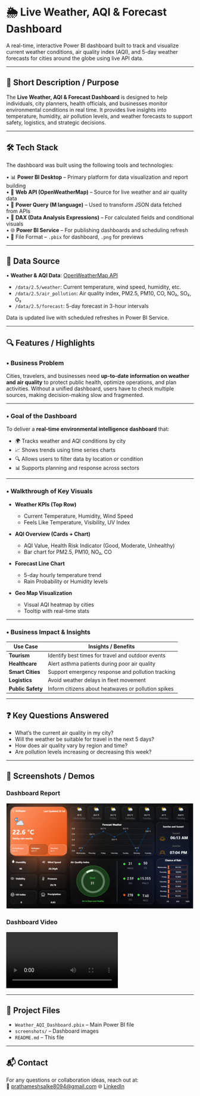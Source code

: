 # 🌦️ Live Weather, AQI & Forecast Dashboard

A real-time, interactive Power BI dashboard built to track and visualize current weather conditions, air quality index (AQI), and 5-day weather forecasts for cities around the globe using live API data.

---

## 📝 Short Description / Purpose

The **Live Weather, AQI & Forecast Dashboard** is designed to help individuals, city planners, health officials, and businesses monitor environmental conditions in real time. It provides live insights into temperature, humidity, air pollution levels, and weather forecasts to support safety, logistics, and strategic decisions.

---

## 🛠️ Tech Stack

The dashboard was built using the following tools and technologies:<br>

• 📊 **Power BI Desktop** – Primary platform for data visualization and report building  
• 🔗 **Web API (OpenWeatherMap)** – Source for live weather and air quality data  
• 🧹 **Power Query (M language)** – Used to transform JSON data fetched from APIs  
• 🧠 **DAX (Data Analysis Expressions)** – For calculated fields and conditional visuals  
• 🌐 **Power BI Service** – For publishing dashboards and scheduling refresh  
• 📝 File Format – `.pbix` for dashboard, `.png` for previews

---

## 📂 Data Source

• **Weather & AQI Data**: [OpenWeatherMap API](https://openweathermap.org/api)  
  - `/data/2.5/weather`: Current temperature, wind speed, humidity, etc.  
  - `/data/2.5/air_pollution`: Air quality index, PM2.5, PM10, CO, NO₂, SO₂, O₃  
  - `/data/2.5/forecast`: 5-day forecast in 3-hour intervals  

Data is updated live with scheduled refreshes in Power BI Service.

---

## 🔍 Features / Highlights

### • Business Problem

Cities, travelers, and businesses need **up-to-date information on weather and air quality** to protect public health, optimize operations, and plan activities. Without a unified dashboard, users have to check multiple sources, making decision-making slow and fragmented.

---

### • Goal of the Dashboard

To deliver a **real-time environmental intelligence dashboard** that:

- 🌍 Tracks weather and AQI conditions by city  
- 📈 Shows trends using time series charts  
- 🔍 Allows users to filter data by location or condition  
- 📊 Supports planning and response across sectors  

---

### • Walkthrough of Key Visuals

- **Weather KPIs (Top Row)**  
  - Current Temperature, Humidity, Wind Speed  
  - Feels Like Temperature, Visibility, UV Index  

- **AQI Overview (Cards + Chart)**  
  - AQI Value, Health Risk Indicator (Good, Moderate, Unhealthy)  
  - Bar chart for PM2.5, PM10, NO₂, CO  

- **Forecast Line Chart**  
  - 5-day hourly temperature trend  
  - Rain Probability or Humidity levels  

- **Geo Map Visualization**  
  - Visual AQI heatmap by cities  
  - Tooltip with real-time stats  

---

### • Business Impact & Insights

| Use Case        | Insights / Benefits                                 |
|------------------|------------------------------------------------------|
| **Tourism**       | Identify best times for travel and outdoor events   |
| **Healthcare**    | Alert asthma patients during poor air quality       |
| **Smart Cities**  | Support emergency response and pollution tracking   |
| **Logistics**     | Avoid weather delays in fleet movement              |
| **Public Safety** | Inform citizens about heatwaves or pollution spikes |

---

## ❓ Key Questions Answered

- What’s the current air quality in my city?
- Will the weather be suitable for travel in the next 5 days?
- How does air quality vary by region and time?
- Are pollution levels increasing or decreasing this week?

---

## 📸 Screenshots / Demos

### Dashboard Report 
![AQI Cards](https://github.com/prathameshsalke/Live-Weather-Power-BI-Dashboard/blob/main/Live%20weather%20Report.png)

### Dashboard Video 
![Dashboard Preview](https://github.com/prathameshsalke/Live-Weather-Power-BI-Dashboard/blob/main/Live%20Weather%20Report%20video.mp4)





---

## 📁 Project Files

- `Weather_AQI_Dashboard.pbix` – Main Power BI file  
- `screenshots/` – Dashboard images  
- `README.md` – This file


---

## 📬 Contact

For any questions or collaboration ideas, reach out at:  
📧 prathameshsalke8094@gmail.com
🌐 [LinkedIn](www.linkedin.com/in/prathamesh-salke-57a169281)

